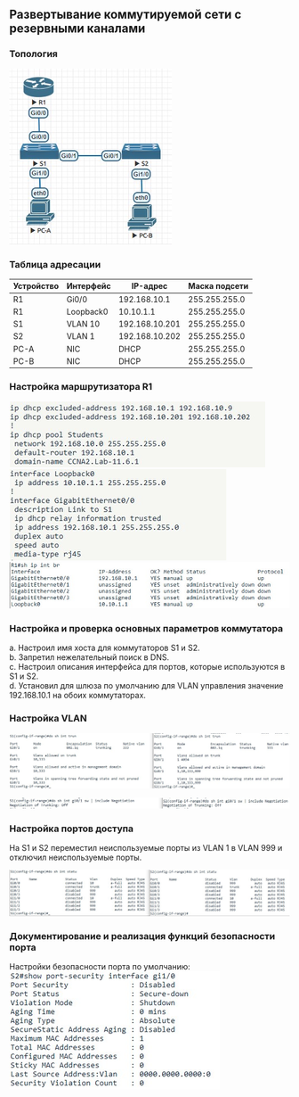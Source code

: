 ## Развертывание коммутируемой сети с резервными каналами  

### 	Топология
![](https://github.com/permakov/otus/blob/main/lab9/Schema.jpg)   

### 	Таблица адресации  

Устройство |	Интерфейс	| IP-адрес |	Маска подсети
---------- | ---------- | ------- |--------------
R1 |	Gi0/0 | 192.168.10.1 |	255.255.255.0
R1 |	Loopback0 | 10.10.1.1 |	255.255.255.0
S1 |	VLAN 10 | 192.168.10.201 |	255.255.255.0
S2 |	VLAN 1 |	192.168.10.202	| 255.255.255.0
PC-A |	NIC |	DHCP |	255.255.255.0
PC-B |	NIC |	DHCP|	255.255.255.0

### Настройка маршрутизатора R1

![](https://github.com/permakov/otus/blob/main/lab9/R1.jpg)  
![](https://github.com/permakov/otus/blob/main/lab9/R2.jpg)  
![](https://github.com/permakov/otus/blob/main/lab9/R1_br.jpg)  

### Настройка и проверка основных параметров коммутатора  

a.	Настроил имя хоста для коммутаторов S1 и S2.  
b.	Запретил нежелательный поиск в DNS.  
c.	Настроил описания интерфейса для портов, которые используются в S1 и S2.  
d.	Установил для шлюза по умолчанию для VLAN управления значение 192.168.10.1 на обоих коммутаторах.  

### Настройка VLAN

![](https://github.com/permakov/otus/blob/main/lab9/Trunk.jpg)  
  
![](https://github.com/permakov/otus/blob/main/lab9/Trunk_2.jpg)  


### Настройка портов доступа  

На S1 и S2 переместил неиспользуемые порты из VLAN 1 в VLAN 999 и отключил неиспользуемые порты.  

![](https://github.com/permakov/otus/blob/main/lab9/Port_status.jpg)  

### Документирование и реализация функций безопасности порта  
Настройки безопасности порта по умолчанию:  
![](https://github.com/permakov/otus/blob/main/lab9/Default_PS.jpg)  



